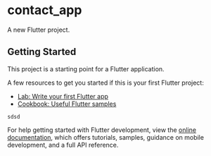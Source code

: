 # contact_app

A new Flutter project.

## Getting Started

This project is a starting point for a Flutter application.

A few resources to get you started if this is your first Flutter project:

- [Lab: Write your first Flutter app](https://docs.flutter.dev/get-started/codelab)
- [Cookbook: Useful Flutter samples](https://docs.flutter.dev/cookbook)

`sdsd`

For help getting started with Flutter development, view the
[online documentation](https://docs.flutter.dev/), which offers tutorials,
samples, guidance on mobile development, and a full API reference.


